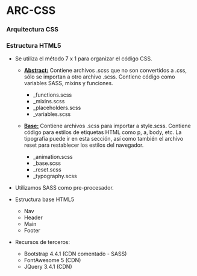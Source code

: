 # ARC-CSS
### Arquitectura CSS
### Estructura HTML5

* Se utiliza el método 7 x 1 para organizar el código CSS.
   * <strong><u>Abstract:</u></strong> Contiene archivos .scss que no son convertidos a .css, sólo se importan a otro archivo .scss. Contiene código como variables SASS, mixins y funciones.
      * _functions.scss
      * _mixins.scss
      * _placeholders.scss
      * _variables.scss


   *  <strong><u>Base:</u></strong> Contiene archivos .scss para importar a style.scss. Contiene código para estilos de etiquetas HTML como p, a, body, etc. La tipografía puede ir en esta sección, así como también el archivo reset para restablecer los estilos del navegador.
      *  _animation.scss
      *  _base.scss
      *  _reset.scss
      *  _typography.scss

* Utilizamos SASS como pre-procesador.

* Estructura base HTML5
   * Nav
   * Header
   * Main
   * Footer

* Recursos de terceros:
   * Bootstrap 4.4.1 (CDN comentado - SASS)
   * FontAwesome 5 (CDN)
   * JQuery 3.4.1 (CDN)
